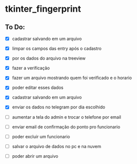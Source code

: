# tkinter_fingerprint



## To Do:
- [X] cadastrar salvando em um arquivo
- [X] limpar os campos das entry após o cadastro
- [X] por os dados do arquivo na treeview
- [X] fazer a verificação
- [X] fazer um arquivo mostrando quem foi verificado e o horario
- [X] poder editar esses dados
- [X] cadastrar salvando em um arquivo
- [X] enviar os dados no telegram por dia escolhido
- [ ] aumentar a tela do admin e trocar o telefone por email
- [ ] enviar email de confirmação do ponto pro funcionario
- [ ] poder excluir um funcionario
- [ ] salvar o arquivo de dados no pc e na nuvem
- [ ] poder abrir um arquivo 


